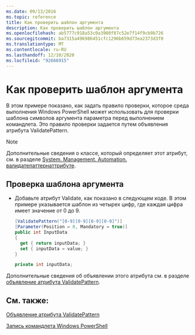 ```yaml
---
ms.date: 09/13/2016
ms.topic: reference
title: Как проверить шаблон аргумента
description: Как проверить шаблон аргумента
ms.openlocfilehash: ab5777c918a53c0a3900f87c52e7f14f9cb9b726
ms.sourcegitcommit: ba7315a496986451cfc1296b659d73ea2373d3f0
ms.translationtype: MT
ms.contentlocale: ru-RU
ms.lasthandoff: 12/10/2020
ms.locfileid: "92666915"
---
```

# <a name="how-to-validate-an-argument-pattern"></a>Как проверить шаблон аргумента

В этом примере показано, как задать правило проверки, которое среда выполнения Windows PowerShell может использовать для проверки шаблона символов аргумента параметра перед выполнением командлета. Это правило проверки задается путем объявления атрибута ValidatePattern.

> [!NOTE]
> Дополнительные сведения о классе, который определяет этот атрибут, см. в разделе [System. Management. Automation. валидатепаттернаттрибуте](/dotnet/api/System.Management.Automation.ValidatePatternAttribute).

## <a name="to-validate-an-argument-pattern"></a>Проверка шаблона аргумента

- Добавьте атрибут Validate, как показано в следующем коде. В этом примере указывается шаблон из четырех цифр, где каждая цифра имеет значение от 0 до 9.

    ```csharp
    [ValidatePattern("[0-9][0-9][0-9][0-9]")]
    [Parameter(Position = 0, Mandatory = true)]
    public int InputData
    {
      get { return inputData; }
      set { inputData = value; }
    }

    private int inputData;
    ```

Дополнительные сведения об объявлении этого атрибута см. в разделе [объявление атрибута ValidatePattern](./validatepattern-attribute-declaration.md).

## <a name="see-also"></a>См. также:

[Объявление атрибута ValidatePattern](./validatepattern-attribute-declaration.md)

[Запись командлета Windows PowerShell](./writing-a-windows-powershell-cmdlet.md)
